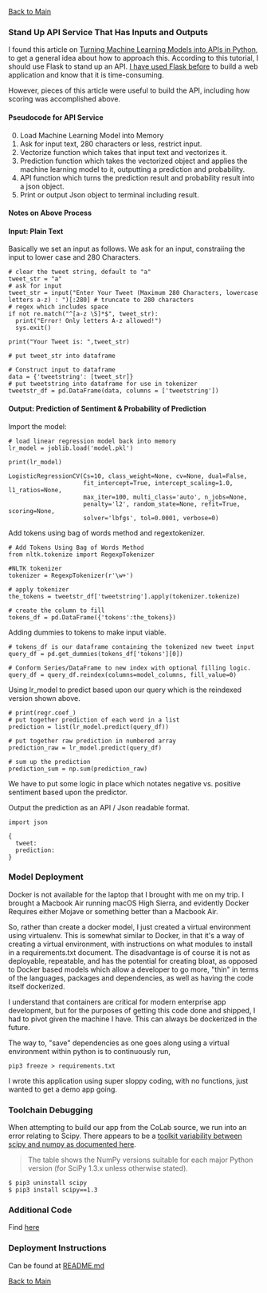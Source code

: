 [Back to Main](/README.md/)

### Stand Up API Service That Has Inputs and Outputs

I found this article on [Turning Machine Learning Models into APIs in Python](https://www.datacamp.com/community/tutorials/machine-learning-models-api-python), to get a general idea about how to approach this.  According to this tutorial, I should use Flask to stand up an API. [I have used Flask before](https://www.patdel.com/home-data-flask-app/) to build a web application and know that it is time-consuming.

However, pieces of this article were useful to build the API, including how scoring was accomplished above.

#### Pseudocode for API Service

0. Load Machine Learning Model into Memory
1. Ask for input text, 280 characters or less, restrict input.
2. Vectorize function which takes that input text and vectorizes it.
3. Prediction function which takes the vectorized object and applies the machine learning model to it, outputting a prediction and probability.
4. API function which turns the prediction result and probability result into a json object.
5. Print or output Json object to terminal including result.

#### Notes on Above Process


#### Input: Plain Text

Basically we set an input as follows.  We ask for an input, constraiing the input to lower case and 280 Characters.

```
# clear the tweet string, default to "a"
tweet_str = "a"
# ask for input
tweet_str = input("Enter Your Tweet (Maximum 280 Characters, lowercase letters a-z) : ")[:280] # truncate to 280 characters
# regex which includes space
if not re.match("^[a-z \S]*$", tweet_str):
  print("Error! Only letters A-z allowed!")
  sys.exit()

print("Your Tweet is: ",tweet_str)

# put tweet_str into dataframe

# Construct input to dataframe
data = {'tweetstring': [tweet_str]}
# put tweetstring into dataframe for use in tokenizer
tweetstr_df = pd.DataFrame(data, columns = ['tweetstring'])
```

#### Output: Prediction of Sentiment & Probability of Prediction

Import the model:

```
# load linear regression model back into memory
lr_model = joblib.load('model.pkl')

print(lr_model)

LogisticRegressionCV(Cs=10, class_weight=None, cv=None, dual=False,
                     fit_intercept=True, intercept_scaling=1.0, l1_ratios=None,
                     max_iter=100, multi_class='auto', n_jobs=None,
                     penalty='l2', random_state=None, refit=True, scoring=None,
                     solver='lbfgs', tol=0.0001, verbose=0)
```

Add tokens using bag of words method and regextokenizer.

```
# Add Tokens Using Bag of Words Method
from nltk.tokenize import RegexpTokenizer

#NLTK tokenizer
tokenizer = RegexpTokenizer(r'\w+')

# apply tokenizer
the_tokens = tweetstr_df['tweetstring'].apply(tokenizer.tokenize)

# create the column to fill
tokens_df = pd.DataFrame({'tokens':the_tokens})
```

Adding dummies to tokens to make input viable.

```
# tokens_df is our dataframe containing the tokenized new tweet input
query_df = pd.get_dummies(tokens_df['tokens'][0])

# Conform Series/DataFrame to new index with optional filling logic.
query_df = query_df.reindex(columns=model_columns, fill_value=0)
```

Using lr_model to predict based upon our query which is the reindexed version shown above.

```
# print(regr.coef_)
# put together prediction of each word in a list
prediction = list(lr_model.predict(query_df))

# put together raw prediction in numbered array
prediction_raw = lr_model.predict(query_df)

# sum up the prediction
prediction_sum = np.sum(prediction_raw)
```

We have to put some logic in place which notates negative vs. positive sentiment based upon the predictor.

Output the prediction as an API / Json readable format.

```
import json

{
  tweet:
  prediction:
}
```

### Model Deployment

Docker is not available for the laptop that I brought with me on my trip.  I brought a Macbook Air running macOS High Sierra, and evidently Docker Requires either Mojave or something better than a Macbook Air.

So, rather than create a docker model, I just created a virtual environment using virtualenv.  This is somewhat similar to Docker, in that it's a way of creating a virtual environment, with instructions on what modules to install in a requirements.txt document.  The disadvantage is of course it is not as deployable, repeatable, and has the potential for creating bloat, as opposed to Docker based models which allow a developer to go more, "thin" in terms of the languages, packages and dependencies, as well as having the code itself dockerized.

I understand that containers are critical for modern enterprise app development, but for the purposes of getting this code done and shipped, I had to pivot given the machine I have.  This can always be dockerized in the future.

The way to, "save" dependencies as one goes along using a virtual environment within python is to continuously run,

```
pip3 freeze > requirements.txt
```

I wrote this application using super sloppy coding, with no functions, just wanted to get a demo app going.

### Toolchain Debugging

When attempting to build our app from the CoLab source, we run into an error relating to Scipy. There appears to be a [toolkit variability between scipy and numpy as documented here](https://docs.scipy.org/doc/scipy/reference/toolchain.html).

> The table shows the NumPy versions suitable for each major Python version (for SciPy 1.3.x unless otherwise stated).

```
$ pip3 uninstall scipy
$ pip3 install scipy==1.3
```

### Additional Code

Find [here](main.py)

### Deployment Instructions

Can be found at [README.md](/README.md/)

[Back to Main](/README.md/)
